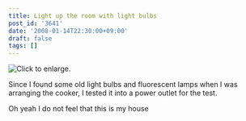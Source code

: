 ```yaml
---
title: Light up the room with light bulbs
post_id: '3641'
date: '2008-01-14T22:30:00+09:00'
draft: false
tags: []
---
```


![Click to enlarge.](https://danmaq.com/image/mixi/2008/684140752_68_s.jpg)

Since I found some old light bulbs and fluorescent lamps when I was arranging the cooker, I tested it into a power outlet for the test.

Oh yeah I do not feel that this is my house